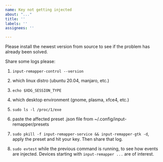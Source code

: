 ```yaml
---
name: Key not getting injected
about: "..."
title: ''
labels: ''
assignees: ''

---
```


Please install the newest version from source to see if the problem has already been solved.

Share some logs please:

1. `input-remapper-control --version`
2. which linux distro (ubuntu 20.04, manjaro, etc.)
3. `echo $XDG_SESSION_TYPE`
4. which desktop environment (gnome, plasma, xfce4, etc.)
5. `sudo ls -l /proc/1/exe`

6. paste the affected preset .json file from ~/.config/input-remapper/presets
7. `sudo pkill -f input-remapper-service && input-remapper-gtk -d`, apply the preset and hit your key. Then share that log.
8. `sudo evtest` while the previous command is running, to see how events are injected. Devices starting with `input-remapper ...` are of interest.
